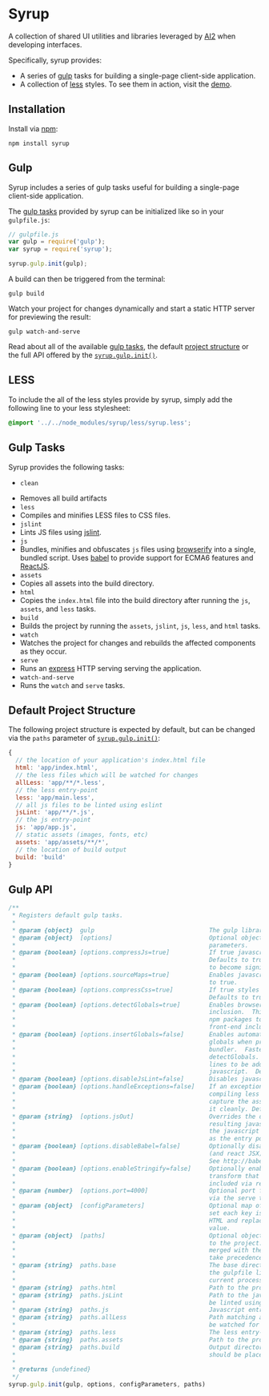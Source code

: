 # Syrup

A collection of shared UI utilities and libraries leveraged by [AI2](http://github.com/allenai) when developing interfaces.

Specifically, syrup provides:

* A series of [gulp](http://gulpjs.com) tasks for building a single-page client-side application.
* A collection of [less](http://lesscss.org) styles.  To see them in action, visit the [demo](http://allenai.github.io/syrup).

## Installation

Install via [npm](http://npmjs.org):

```shell
npm install syrup
```

## Gulp

Syrup includes a series of gulp tasks useful for building a single-page client-side application.

The [gulp tasks](#gulp-tasks) provided by syrup can be initialized like so in your `gulpfile.js`:

```javascript
// gulpfile.js
var gulp = require('gulp');
var syrup = require('syrup');

syrup.gulp.init(gulp);
```

A build can then be triggered from the terminal:

```
gulp build
```

Watch your project for changes dynamically and start a static HTTP server for previewing the result:

```
gulp watch-and-serve
```

Read about all of the available [gulp tasks](#gulp-tasks), the default [project structure](#project-structure) or the full API offered by the [`syrup.gulp.init()`](#gulp-init).

## <a name="less"></a> LESS

To include the all of the less styles provide by syrup, simply add the following line to your less stylesheet:

```css
@import '../../node_modules/syrup/less/syrup.less';
```

## <a name="gulp-tasks"></a> Gulp Tasks

Syrup provides the following tasks:

- `clean`
 * Removes all build artifacts
* `less`
 * Compiles and minifies LESS files to CSS files.
* `jslint`
 * Lints JS files using [jslint](https://www.npmjs.com/package/jslint).
* `js`
 * Bundles, minifies and obfuscates `js` files using [browserify](http://browserify.org) into a single, bundled script.  Uses [babel](https://babeljs.io/) to provide support for ECMA6 features and [ReactJS](http://reactjs.com).
* `assets`
 * Copies all assets into the build directory.
* `html`
 * Copies the `index.html` file into the build directory after running the `js`, `assets`, and `less` tasks.
* `build`
 * Builds the project by running the `assets`, `jslint`, `js`, `less`, and `html` tasks.
* `watch`
 * Watches the project for changes and rebuilds the affected components as they occur.
* `serve`
 * Runs an [express](http://expressjs.com) HTTP serving serving the application.
* `watch-and-serve`
 * Runs the `watch` and `serve` tasks.

## <a name="project-structure"></a> Default Project Structure

The following project structure is expected by default, but can be changed via the `paths` parameter
of [`syrup.gulp.init()`](#gulp-init):

```javascript
{
  // the location of your application's index.html file
  html: 'app/index.html',
  // the less files which will be watched for changes
  allLess: 'app/**/*.less',
  // the less entry-point
  less: 'app/main.less',
  // all js files to be linted using eslint
  jsLint: 'app/**/*.js',
  // the js entry-point
  js: 'app/app.js',
  // static assets (images, fonts, etc)
  assets: 'app/assets/**/*',
  // the location of build output
  build: 'build'
}
```

## <a name="gulp-init"></a> Gulp API

```javascript
/**
 * Registers default gulp tasks.
 *
 * @param {object}  gulp                                The gulp library.
 * @param {object}  [options]                           Optional object definining configuration
 *                                                      parameters.
 * @param {boolean} [options.compressJs=true]           If true javascript will be minified.
 *                                                      Defaults to true. This causes the build
 *                                                      to become significantly slower.
 * @param {boolean} [options.sourceMaps=true]           Enables javascript source maps. Defaults
 *                                                      to true.
 * @param {boolean} [options.compressCss=true]          If true styles will be compressed.
 *                                                      Defaults to true.
 * @param {boolean} [options.detectGlobals=true]        Enables browserify global detection and
 *                                                      inclusion.  This is necessary for certain
 *                                                      npm packages to work when bundled for
 *                                                      front-end inclusion.  Defaults to true.
 * @param {boolean} [options.insertGlobals=false]       Enables automatic insertion of node
 *                                                      globals when preparing a javascript
 *                                                      bundler.  Faster alternative to
 *                                                      detectGlobals.  Causes an extra ~1000
 *                                                      lines to be added to the bundled
 *                                                      javascript.  Defaults to false.
 * @param {boolean} [options.disableJsLint=false]       Disables javascript linter. Defaults to false.
 * @param {boolean} [options.handleExceptions=false]    If an exception is encountered while
 *                                                      compiling less or bundling javascript,
 *                                                      capture the associated error and output
 *                                                      it cleanly. Defaults to false.
 * @param {string}  [options.jsOut]                     Overrides the default filename for the
 *                                                      resulting javascript bundle.  If not set
 *                                                      the javascript file will be the same name
 *                                                      as the entry point.
 * @param {boolean} [options.disableBabel=false]        Optionally disable babel, the es6 to es6
 *                                                      (and react JSX) transpiler.
 *                                                      See http://babeljs.io for more information.
 * @param {boolean} [options.enableStringify=false]     Optionally enable stringify, a browserify
 *                                                      transform that allows HTML files to be
 *                                                      included via require.
 * @param {number}  [options.port=4000]                 Optional port for the HTTP server started
 *                                                      via the serve task.  Defaults to 4000.
 * @param {object}  [configParameters]                  Optional map of configuration keys. If
 *                                                      set each key is searched for in the built
 *                                                      HTML and replaced with the corresponding
 *                                                      value.
 * @param {object}  [paths]                             Optional object defining paths relevant
 *                                                      to the project. Any specified paths are
 *                                                      merged with the defaults where these paths
 *                                                      take precedence.
 * @param {string}  paths.base                          The base directory of your project where
 *                                                      the gulpfile lives.  Defaults to the
 *                                                      current processes working directory.
 * @param {string}  paths.html                          Path to the project's HTML files.
 * @param {string}  paths.jsLint                        Path to the javascript files which should
 *                                                      be linted using eslint.
 * @param {string}  paths.js                            Javascript entry point.
 * @param {string}  paths.allLess                       Path matching all less files which should
 *                                                      be watched for changes.
 * @param {string}  paths.less                          The less entry-point.
 * @param {string}  paths.assets                        Path to the project's static assets.
 * @param {string}  paths.build                         Output directory where the build artifacts
 *                                                      should be placed.
 *
 * @returns {undefined}
 */
syrup.gulp.init(gulp, options, configParameters, paths)
```
